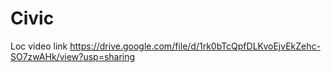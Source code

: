 # Civic
Loc
video link
https://drive.google.com/file/d/1rk0bTcQpfDLKvoEjvEkZehc-SO7zwAHk/view?usp=sharing